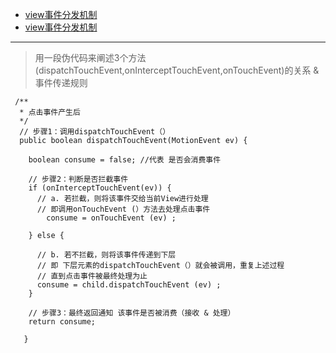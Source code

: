 - [view事件分发机制](https://blog.csdn.net/carson_ho/article/details/54136311)
- [view事件分发机制](https://blog.csdn.net/a553181867/article/details/51287844)
---
> 用一段伪代码来阐述3个方法(dispatchTouchEvent,onInterceptTouchEvent,onTouchEvent)的关系 & 事件传递规则

```
 /**
  * 点击事件产生后
  */
  // 步骤1：调用dispatchTouchEvent（）
  public boolean dispatchTouchEvent(MotionEvent ev) {

    boolean consume = false; //代表 是否会消费事件

    // 步骤2：判断是否拦截事件
    if (onInterceptTouchEvent(ev)) {
      // a. 若拦截，则将该事件交给当前View进行处理
      // 即调用onTouchEvent (）方法去处理点击事件
        consume = onTouchEvent (ev) ;

    } else {

      // b. 若不拦截，则将该事件传递到下层
      // 即 下层元素的dispatchTouchEvent（）就会被调用，重复上述过程
      // 直到点击事件被最终处理为止
      consume = child.dispatchTouchEvent (ev) ;
    }

    // 步骤3：最终返回通知 该事件是否被消费（接收 & 处理）
    return consume;

   }
```